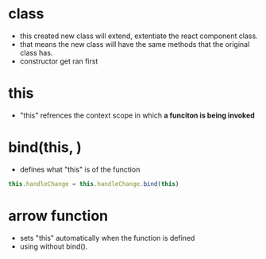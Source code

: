 # class
- this created new class will extend, extentiate the react component class.
- that means the new class will have the same methods that the original class has.
- constructor get ran first


# this
- "this" refrences the context scope in which **a funciton is being invoked**


# bind(this, )
- defines what "this" is of the function
```js
this.handleChange = this.handleChange.bind(this)
```

# arrow function
- sets "this" automatically when the function is defined
- using without bind().

